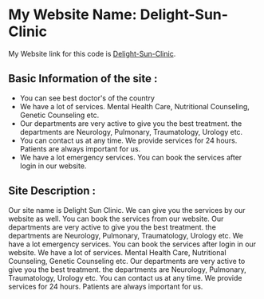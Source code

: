 # My Website Name: Delight-Sun-Clinic

My Website link for this code is [Delight-Sun-Clinic](https://delight-sun-clinic.web.app/).

## Basic Information of the site :

- You can see best doctor's of the country
- We have a lot of services. Mental Health Care, Nutritional Counseling, Genetic Counseling etc.
- Our departments are very active to give you the best treatment. the departments are Neurology, Pulmonary, Traumatology, Urology etc.
- You can contact us at any time. We provide services for 24 hours. Patients are always important for us. 
- We have a lot emergency services. You can book the services after login in our website.

## Site Description :

Our site name is Delight Sun Clinic. We can give you the services by our website as well. You can book the services from our website. Our departments are very active to give you the best treatment. the departments are Neurology, Pulmonary, Traumatology, Urology etc. We have a lot emergency services. You can book the services after login in our website. We have a lot of services. Mental Health Care, Nutritional Counseling, Genetic Counseling etc. Our departments are very active to give you the best treatment. the departments are Neurology, Pulmonary, Traumatology, Urology etc. You can contact us at any time. We provide services for 24 hours. Patients are always important for us. 